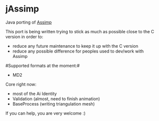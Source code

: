 # jAssimp
Java porting of [Assimp](https://github.com/assimp/assimp)

This port is being written trying to stick as much as possible close to the C version in order to:

- reduce any future maintenance to keep it up with the C version
- reduce any possible difference for peoples used to dev/work with Assimp

#Supported formats at the moment:#

- MD2

Core right now:

- most of the Ai Identity
- Validation (almost, need to finish animation)
- BaseProcess (writing triangulation mesh)




If you can help, you are very welcome :)
